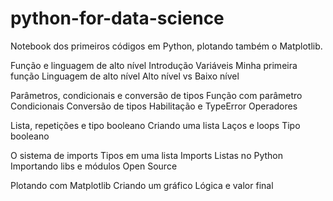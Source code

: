 # python-for-data-science
Notebook dos primeiros códigos em Python, plotando também o Matplotlib.

Função e linguagem de alto nível
    Introdução
    Variáveis
    Minha primeira função
    Linguagem de alto nível
    Alto nível vs Baixo nível

Parâmetros, condicionais e conversão de tipos
    Função com parâmetro
    Condicionais
    Conversão de tipos
    Habilitação e TypeError
    Operadores

Lista, repetições e tipo booleano
    Criando uma lista
    Laços e loops
    Tipo booleano

O sistema de imports
    Tipos em uma lista
    Imports
    Listas no Python
    Importando libs e módulos
    Open Source

Plotando com Matplotlib
    Criando um gráfico
    Lógica e valor final
